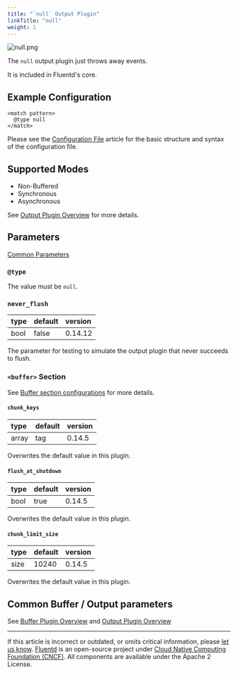 ```yaml
---
title: "`null` Output Plugin"
linkTitle: "null"
weight: 1
---
```


![null.png](/images/plugins/output/null.png)

The `null` output plugin just throws away events.

It is included in Fluentd's core.

## Example Configuration

```
<match pattern>
  @type null
</match>
```

Please see the [Configuration File](/configuration/config-file.md) article for
the basic structure and syntax of the configuration file.

## Supported Modes

- Non-Buffered
- Synchronous
- Asynchronous

See [Output Plugin Overview](/plugins/output/README.md) for more details.

## Parameters

[Common Parameters](/configuration/plugin-common-parameters.md)

### `@type`

The value must be `null`.

### `never_flush`

| type | default | version |
| :--- | :------ | :------ |
| bool | false   | 0.14.12 |

The parameter for testing to simulate the output plugin that never succeeds to
flush.

### `<buffer>` Section

See [Buffer section configurations](/configuration/buffer-section.md) for more details.

#### `chunk_keys`

| type  | default | version |
| :---- | :------ | :------ |
| array | tag     | 0.14.5  |

Overwrites the default value in this plugin.

#### `flush_at_shutdown`

| type | default | version |
| :--- | :------ | :------ |
| bool | true    | 0.14.5  |

Overwrites the default value in this plugin.

#### `chunk_limit_size`

| type | default | version |
| :--- | :------ | :------ |
| size | 10240   | 0.14.5  |

Overwrites the default value in this plugin.

## Common Buffer / Output parameters

See [Buffer Plugin Overview](/plugins/buffer/README.md) and [Output Plugin Overview](/plugins/output/README.md)

---

If this article is incorrect or outdated, or omits critical information, please
[let us know](https://github.com/fluent/fluentd-docs-gitbook/issues?state=open).
[Fluentd](http://www.fluentd.org/) is an open-source project under
[Cloud Native Computing Foundation (CNCF)](https://cncf.io/). All components are
available under the Apache 2 License.

